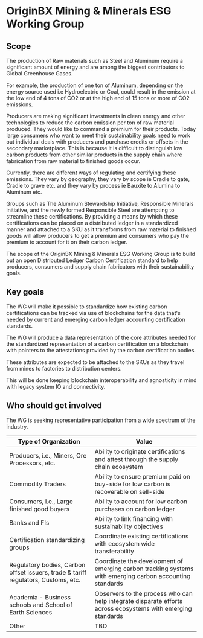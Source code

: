 # OriginBX Mining & Minerals ESG Working Group

## Scope
The production of Raw materials such as Steel and Aluminum require a significant amount of energy and are among the biggest contributors to Global Greenhouse Gases.

For example, the production of one ton of Aluminum,  depending on the energy source used i.e Hydroelectric or Coal, could result in the emission at the low end of 4 tons of CO2 or at the high end of 15 tons or more of CO2 emissions.

Producers are making significant investments in clean energy and other technologies to reduce the carbon emission per ton of raw material produced. They would like to command a premium for their products. Today large consumers who want to meet their sustainability goals need to work out individual deals with producers and purchase credits or offsets in the secondary marketplace. This is because it is difficult to distinguish low carbon products from other similar products in the supply chain where fabrication from raw material to finished goods occur.

Currently, there are different ways of regulating and certifying these emissions. They vary by geography, they vary by scope ie Cradle to gate, Cradle to grave etc. and they vary by process ie Bauxite to Alumina to Aluminum etc. 

Groups such as The Aluminum Stewardship Initiative, Responsible Minerals initiative, and the newly formed Responsible Steel are attempting to streamline these certifications. By providing a means by which these certifications can be placed on a distributed ledger in a standardized manner and attached to a SKU as it transforms from raw material to finished goods will allow producers to get a premium and consumers who pay the premium to account for it on their carbon ledger.

The scope of the OriginBX Mining & Minerals ESG Working Group is to build out an open Distributed Ledger Carbon Certification standard to help producers, consumers and supply chain fabricators with their sustainability goals. 

## Key goals
The WG will make it possible to standardize how existing carbon certifications can be  tracked via use of blockchains for the data that's needed by current and emerging carbon ledger accounting certification standards.

The WG will produce a data representation of the core attributes needed for the standardized representation of a carbon certification on a blockchain with pointers to the attestations provided by the carbon certification bodies.

These attributes are expected to be attached to the SKUs as they travel from mines to factories to distribution centers.

This will be done keeping blockchain interoperability and agnosticity in mind with legacy system IO and connectivity.

## Who should get involved
The WG is seeking representative participation from a wide spectrum of the industry. 

|Type of Organization | Value
|-----|--------|
|Producers, i.e., Miners, Ore Processors, etc.|Ability to originate certifications and attest through the supply chain ecosystem
|Commodity Traders| Ability to ensure premium paid on buy-side for low carbon is recoverable on sell-side|
|Consumers, i.e., Large finished good buyers| Ability to account for low carbon purchases on carbon ledger|
|Banks and FIs | Ability to link financing with sustainability objectives|
|Certification standardizing groups| Coordinate existing certifications with ecosystem wide transferability|
|Regulatory bodies, Carbon offset issuers, trade & tariff regulators, Customs, etc.| Coordinate the development of  emerging carbon tracking systems with emerging carbon accounting standards|
|Academia - Business schools and School of Earth Sciences| Observers to the process who can help integrate disparate efforts across ecosystems with emerging standards|
|Other| TBD
 
 

